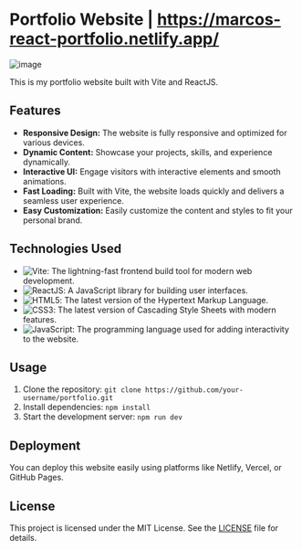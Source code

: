 # Portfolio Website | https://marcos-react-portfolio.netlify.app/

![image](https://github.com/joaomarcosjova/react-portfolio/assets/89745621/1715372c-9a40-43f2-b542-69682aee9931)

This is my portfolio website built with Vite and ReactJS.

## Features

- **Responsive Design:** The website is fully responsive and optimized for various devices.
- **Dynamic Content:** Showcase your projects, skills, and experience dynamically.
- **Interactive UI:** Engage visitors with interactive elements and smooth animations.
- **Fast Loading:** Built with Vite, the website loads quickly and delivers a seamless user experience.
- **Easy Customization:** Easily customize the content and styles to fit your personal brand.

## Technologies Used

- ![Vite](https://img.shields.io/badge/-Vite-black?style=flat-square&logo=vite&logoColor=white): The lightning-fast frontend build tool for modern web development.
- ![ReactJS](https://img.shields.io/badge/-ReactJS-black?style=flat-square&logo=react&logoColor=white): A JavaScript library for building user interfaces.
- ![HTML5](https://img.shields.io/badge/-HTML5-black?style=flat-square&logo=html5&logoColor=white): The latest version of the Hypertext Markup Language.
- ![CSS3](https://img.shields.io/badge/-CSS3-black?style=flat-square&logo=css3&logoColor=white): The latest version of Cascading Style Sheets with modern features.
- ![JavaScript](https://img.shields.io/badge/-JavaScript-black?style=flat-square&logo=javascript&logoColor=white): The programming language used for adding interactivity to the website.

## Usage

1. Clone the repository: `git clone https://github.com/your-username/portfolio.git`
2. Install dependencies: `npm install`
3. Start the development server: `npm run dev`

## Deployment

You can deploy this website easily using platforms like Netlify, Vercel, or GitHub Pages.

## License

This project is licensed under the MIT License. See the [LICENSE](LICENSE) file for details.
